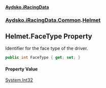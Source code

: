 #### [Aydsko.iRacingData](index.md 'index')
### [Aydsko.iRacingData.Common](index.md#Aydsko.iRacingData.Common 'Aydsko.iRacingData.Common').[Helmet](Helmet.md 'Aydsko.iRacingData.Common.Helmet')

## Helmet.FaceType Property

Identifier for the face type of the driver.

```csharp
public int FaceType { get; set; }
```

#### Property Value
[System.Int32](https://docs.microsoft.com/en-us/dotnet/api/System.Int32 'System.Int32')